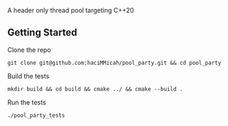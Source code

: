 A header only thread pool targeting C++20

## Getting Started
Clone the repo
```[bash]
git clone git@github.com:haciMMicah/pool_party.git && cd pool_party
```
Build the tests
```[bash]
mkdir build && cd build && cmake ../ && cmake --build .
```
Run the tests
```
./pool_party_tests
```
